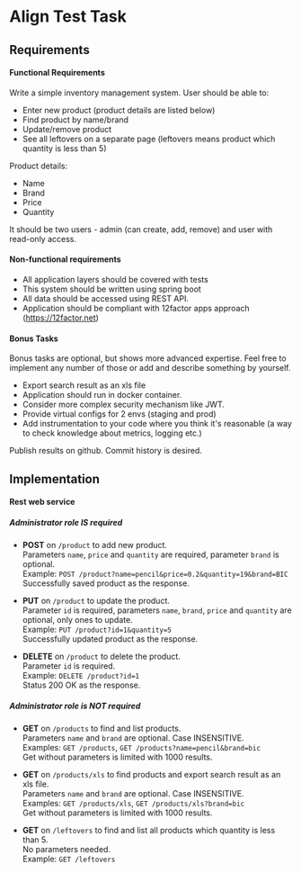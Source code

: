 # Align Test Task
## Requirements
#### Functional Requirements
Write a simple inventory management system. User should be able to:
+ Enter new product (product details are listed below)
+ Find product by name/brand
+ Update/remove product
+ See all leftovers on a separate page (leftovers means product which quantity is less than 5)  
 
Product details:
+ Name
+ Brand
+ Price
+ Quantity

 It should be two users - admin (can create, add, remove) and user with read-only access.  
 
#### Non-functional requirements
+ All application layers should be covered with tests
+ This system should be written using spring boot
+ All data should be accessed using REST API.
+ Application should be compliant with 12factor apps approach (https://12factor.net)
 
#### Bonus Tasks
 Bonus tasks are optional, but shows more advanced expertise. Feel free to implement any number of those or add and describe something by
 yourself.
+ Export search result as an xls file
+ Application should run in docker container.
+ Consider more complex security mechanism like JWT.
+ Provide virtual configs for 2 envs (staging and prod)
+ Add instrumentation to your code where you think it's reasonable (a way to check knowledge about metrics, logging etc.)
 
Publish results on github. Commit history is desired.
 
## Implementation
#### Rest web service
##### Administrator role IS required
+ **POST** on `/product` to add new product.   
Parameters `name`, `price` and `quantity` are required, parameter `brand` is optional.  
Example: `POST /product?name=pencil&price=0.2&quantity=19&brand=BIC`  
Successfully saved product as the response.
 
+ **PUT** on `/product` to update the product.  
Parameter `id` is required, parameters `name`, `brand`, `price` and `quantity` are optional, only ones to update.  
Example: `PUT /product?id=1&quantity=5`  
Successfully updated product as the response.

+ **DELETE** on `/product` to delete the product.  
Parameter `id` is required.  
Example: `DELETE /product?id=1`  
Status 200 OK as the response.

##### Administrator role is NOT required
+ **GET** on `/products` to find and list products.   
Parameters `name` and `brand` are optional. Case INSENSITIVE.  
Examples: `GET /products`, `GET /products?name=pencil&brand=bic`  
Get without parameters is limited with 1000 results.  

+ **GET** on `/products/xls` to find products and export search result as an xls file.     
Parameters `name` and `brand` are optional. Case INSENSITIVE.  
Examples: `GET /products/xls`, `GET /products/xls?brand=bic`  
Get without parameters is limited with 1000 results.  

+ **GET** on `/leftovers` to find and list all products which quantity is less than 5.   
No parameters needed.  
Example: `GET /leftovers`
